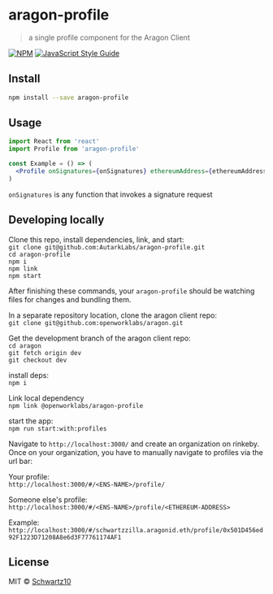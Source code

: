 # aragon-profile

> a single profile component for the Aragon Client

[![NPM](https://img.shields.io/npm/v/aragon-profile.svg)](https://www.npmjs.com/package/@openworklabs/aragon-profile) [![JavaScript Style Guide](https://img.shields.io/badge/code_style-standard-brightgreen.svg)](https://standardjs.com)

## Install

```bash
npm install --save aragon-profile
```

## Usage

```jsx
import React from 'react'
import Profile from 'aragon-profile'

const Example = () => (
  <Profile onSignatures={onSignatures} ethereumAddress={ethereumAddress} />
)
```

`onSignatures` is any function that invokes a signature request

## Developing locally

Clone this repo, install dependencies, link, and start: <br />
`git clone git@github.com:AutarkLabs/aragon-profile.git`<br />
`cd aragon-profile`<br />
`npm i`<br />
`npm link`<br />
`npm start`<br />

After finishing these commands, your `aragon-profile` should be watching files for changes and bundling them.

In a separate repository location, clone the aragon client repo: <br />
`git clone git@github.com:openworklabs/aragon.git`

Get the development branch of the aragon client repo:<br />
`cd aragon`<br />
`git fetch origin dev`<br />
`git checkout dev`<br />

install deps:<br />
`npm i`

Link local dependency<br />
`npm link @openworklabs/aragon-profile`

start the app: <br />
`npm run start:with:profiles`

Navigate to `http://localhost:3000/` and create an organization on rinkeby. Once on your organization, you have to manually navigate to profiles via the url bar:<br />

Your profile:<br />
`http://localhost:3000/#/<ENS-NAME>/profile/`

Someone else's profile:<br />
`http://localhost:3000/#/<ENS-NAME>/profile/<ETHEREUM-ADDRESS>`

Example:<br />
`http://localhost:3000/#/schwartzzilla.aragonid.eth/profile/0x501D456ed92F1223D71208A8e6d3F77761174AF1`

## License

MIT © [Schwartz10](https://github.com/Schwartz10)
